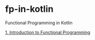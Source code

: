 # fp-in-kotlin
Functional Programming in Kotlin


[1. Introduction to Functional Programming](/ch1/README.md)

